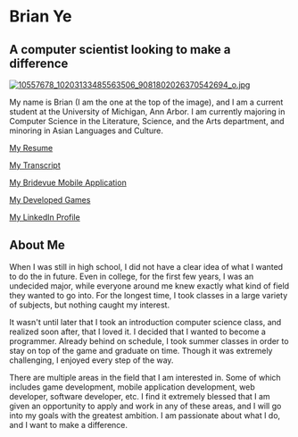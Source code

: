 # **Brian Ye**

## A computer scientist looking to make a difference

[![10557678_10203133485563506_9081802026370542694_o.jpg](https://s28.postimg.org/6on3jzmml/10557678_10203133485563506_9081802026370542694_o.jpg)](https://postimg.org/image/cpksh298p/)

My name is Brian (I am the one at the top of the image), and I am a current student at the University of Michigan, Ann Arbor. I am currently majoring in Computer Science in the Literature, Science, and the Arts department, and minoring in Asian Languages and Culture.

[My Resume](https://forhago.github.io/brianye.github.io/resume)

[My Transcript](https://forhago.github.io/brianye.github.io/transcript)

[My Bridevue Mobile Application](https://forhago.github.io/brianye.github.io/bridevue)

[My Developed Games](https://forhago.github.io/brianye.github.io/games)

[My LinkedIn Profile](https://www.linkedin.com/in/brian-ye-356730107?trk=hp-identity-name)


## About Me

When I was still in high school, I did not have a clear idea of what I wanted to do the in future. Even in college, for the first few years, I was an undecided major, while everyone around me knew exactly what kind of field they wanted to go into. For the longest time, I took classes in a large variety of subjects, but nothing caught my interest.

It wasn't until later that I took an introduction computer science class, and realized soon after, that I loved it. I decided that I wanted to become a programmer. Already behind on schedule, I took summer classes in order to stay on top of the game and graduate on time. Though it was extremely challenging, I enjoyed every step of the way.

There are multiple areas in the field that I am interested in. Some of which includes game development, mobile application development, web developer, software developer, etc. I find it extremely blessed that I am given an opportunity to apply and work in any of these areas, and I will go into my goals with the greatest ambition. I am passionate about what I do, and I want to make a difference.